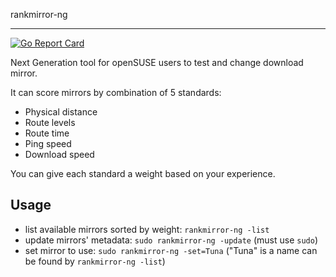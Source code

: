 rankmirror-ng

------

[![Go Report Card](https://goreportcard.com/badge/github.com/marguerite/rankmirror-ng)](https://goreportcard.com/report/github.com/marguerite/rankmirror-ng)

Next Generation tool for openSUSE users to test and change download mirror.

It can score mirrors by combination of 5 standards:

* Physical distance
* Route levels
* Route time
* Ping speed
* Download speed

You can give each standard a weight based on your experience.

## Usage

* list available mirrors sorted by weight: `rankmirror-ng -list`
* update mirrors' metadata: `sudo rankmirror-ng -update` (must use `sudo`)
* set mirror to use: `sudo rankmirror-ng -set=Tuna` ("Tuna" is a name can be found by `rankmirror-ng -list`)


